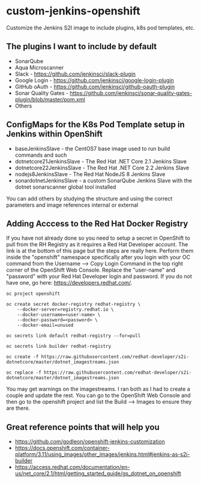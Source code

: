# custom-jenkins-openshift
Customize the Jenkins S2I image to include plugins, k8s pod templates, etc.

## The plugins I want to include by default
* SonarQube
* Aqua Microscanner
* Slack - https://github.com/jenkinsci/slack-plugin
* Google Login - https://github.com/jenkinsci/google-login-plugin
* GitHub oAuth - https://github.com/jenkinsci/github-oauth-plugin
* Sonar Quality Gates - https://github.com/jenkinsci/sonar-quality-gates-plugin/blob/master/pom.xml
* Others

## ConfigMaps for the K8s Pod Template setup in Jenkins within OpenShift
* baseJenkinsSlave - the CentOS7 base image used to run build commands and such
* dotnetcore21JenkinsSlave - The Red Hat .NET Core 2.1 Jenkins Slave
* dotnetcore22JenkinsSlave - The Red Hat .NET Core 2.2 Jenkins Slave
* nodejs8JenkinsSlave - The Red Hat NodeJS 8 Jenkins Slave
* sonardotnetJenkinsSlave - a custom SonarQube Jenkins Slave with the dotnet sonarscanner global tool installed

You can add others by studying the structure and using the correct parameters and image references internal or external

## Adding Acccess to the Red Hat Docker Registry
If you have not already done so you need to setup a secret in OpenShift to pull from the RH Registry as it requires a Red Hat Developer account. The link is at the bottom of this page but the steps are really here. Perform them inside the "openshift" namespace specifically after you login with your OC command from the Username --> Copy Login Command in the top right corner of the OpenShift Web Console. Replace the "user-name" and "password" with your Red Hat Developer login and password. If you do not have one, go here: https://developers.redhat.com/.

```
oc project openshift

oc create secret docker-registry redhat-registry \
    --docker-server=registry.redhat.io \
    --docker-username=<user-name> \
    --docker-password=<password> \
    --docker-email=unused

oc secrets link default redhat-registry --for=pull

oc secrets link builder redhat-registry

oc create -f https://raw.githubusercontent.com/redhat-developer/s2i-dotnetcore/master/dotnet_imagestreams.json

oc replace -f https://raw.githubusercontent.com/redhat-developer/s2i-dotnetcore/master/dotnet_imagestreams.json
```

You may get warnings on the imagestreams. I ran both as I had to create a couple and update the rest. You can go to the OpenShift Web Console and then go to the openshift project and list the Build --> Images to ensure they are there.

## Great reference points that will help you
* https://github.com/godleon/openshift-jenkins-customization
* https://docs.openshift.com/container-platform/3.11/using_images/other_images/jenkins.html#jenkins-as-s2i-builder
* https://access.redhat.com/documentation/en-us/net_core/2.1/html/getting_started_guide/gs_dotnet_on_openshift